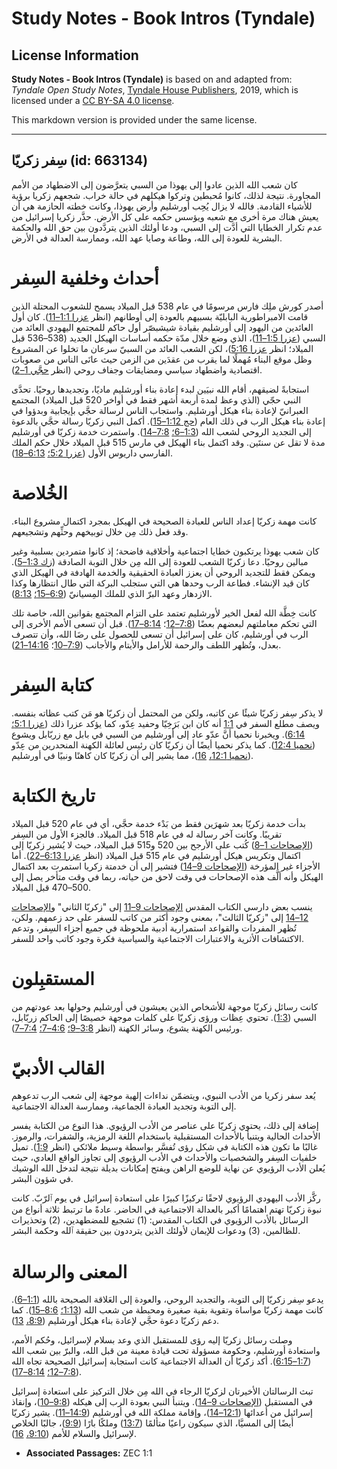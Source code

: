 # Study Notes - Book Intros (Tyndale)

## License Information

**Study Notes - Book Intros (Tyndale)** is based on and adapted from: _Tyndale Open Study Notes_, [Tyndale House Publishers](https://tyndaleopenresources.com/), 2019, which is licensed under a [CC BY-SA 4.0 license](https://creativecommons.org/licenses/by-sa/4.0/legalcode.en).

This markdown version is provided under the same license.



--------------------------------

## سِفر زكريّا (id: 663134)

كان شعب الله الذين عادوا إلى يهوذا من السبي يتعرَّضون إلى الاضطهاد من الأمم المجاورة. نتيجة لذلك، كانوا مُحبطين وتركوا هيكلهم في حالة خراب. شجعهم زكريا برؤية للأشياء القادمة. فالله لا يزال يُحِب أورشليم وأرض يهوذا، وكانت خطته الحازمة هي أن يعيش هناك مرة أخرى مع شعبه ويؤسس حكمه على كل الأرض. حذَّر زكريا إسرائيل من عدم تكرار الخطايا التي أدَّت إلى السبي، ودعا أولئك الذين يتردَّدون بين حق الله والحكمة البشرية للعودة إلى الله، وطاعة وصايا عهد الله، وممارسة العدالة في الأرض.

أحداث وخلفية السِفر
===================

أصدر كورش ملِك فارس مرسومًا في عام 538 قبل الميلاد يسمح للشعوب المحتلة الذين قامت الامبراطورية البابليّة بسبيهم بالعودة إلى أوطانهم (انظر [عزرا 1:1–11](https://ref.ly/Ezra1:1-Ezra1:11)). كان أول العائدين من اليهود إلى أورشليم بقيادة شيشبصّر أول حاكم للمجتمع اليهودي العائد من السبي ([عزرا 1:5–11](https://ref.ly/Ezra1:5-Ezra1:11))، الذي وضع خلال مدّة حكمه أساسات الهيكل الجديد (538–536 قبل الميلاد؛ انظر [عزرا 5:16](https://ref.ly/Ezra5:16))، لكن الشعب العائد من السبيّ سرعان ما تخلوا عن المشروع وظل موقع البناء مُهملًا لما يقرب من عقدَين من الزمن حيث عانَى الناس من صعوبات اقتصادية واضطهاد سياسي ومضايقات وجفاف روحي (انظر [حجَّي 1–2](https://ref.ly/Hag1:1-Hag2:23)).

استجابةً لضيقهم، أقام الله نبيَين لبدء إعادة بناء أورشليم ماديًا، وتجديدها روحيًا. تحدَّى النبي حجّي (الذي وعظ لمدة أربعة أشهر فقط في أواخر 520 قبل الميلاد) المجتمع العبرانيّ لإعادة بناء هيكل أورشليم. واستجاب الناس لرسالة حجَّي بإيجابية وبدؤوا في إعادة بناء هيكل الرب في ذلك العام ([حج 1:12–15](https://ref.ly/Hag1:12-Hag1:15)). أكمل النبي زكريّا رسالة حجَّي بالدعوة إلى التجديد الروحي لشعب الله ([1:3–6؛](https://ref.ly/Zech1:3-Zech1:6) [7:8–14](https://ref.ly/Zech7:8-Zech7:14)). واستمرت خدمة زكريّا في أورشليم مدة لا تقل عن سنتَين. وقد اكتمل بناء الهيكل في مارس 515 قبل الميلاد خلال حكم الملك الفارسي داريوس الأول ([عزرا 5:2؛](https://ref.ly/Ezra5:2) [6:13–18](https://ref.ly/Ezra6:13-Ezra6:18)).

الخُلاصة
========

كانت مهمة زكريّا إعداد الناس للعبادة الصحيحة في الهيكل بمجرد اكتمال مشروع البناء. وقد فعل ذلك مِن خلال توبيخهم وحثِّهم وتشجيعهم.

كان شعب يهوذا يرتكبون خطايا اجتماعية وأخلاقية فاضحة؛ إذ كانوا متمردين بسلبية وغير مبالين روحيًا. دعا زكريّا الشعب للعودة إلى الله مِن خلال التوبة الصادقة ([زك 1:3–5](https://ref.ly/Zech1:3-Zech1:5)). ويمكن فقط للتجديد الروحي أن يعزز العبادة الحقيقية والخدمة الهادفة في الهيكل الذي كان قيد الإنشاء. فطاعة الرب وحدها هي التي ستجلب البركة التي طال انتظارها وكذا الازدهار وعهد البرّ الذي للملك المِسيانيّ ([6:9–15؛](https://ref.ly/Zech6:9-Zech6:15) [8:13](https://ref.ly/Zech8:13)).

كانت خِطَّة الله لفعل الخير لأورشليم تعتمد على التزام المجتمع بقوانين الله، خاصة تلك التي تحكم معاملتهم لبعضهم بعضًا ([7:8–12](https://ref.ly/Zech7:8-Zech7:12)؛ [8:14–17](https://ref.ly/Zech8:14-Zech8:17)). قبل أن تسعى الأمم الأخرى إلى الرب في أورشليم، كان على إسرائيل أن تسعى للحصول على رضَا الله، وأن تتصرف بعدل، وتُظهر اللطف والرحمة للأرامل والأيتام والأجانب ([7:9–10](https://ref.ly/Zech7:9-Zech7:10)؛ [14:16–21](https://ref.ly/Zech14:16-Zech14:21)).

كتابة السِفر
============

لا يذكر سِفر زكريّا شيئًا عن كاتبه، ولكن من المحتمل أن زكريّا هو مَن كتب عظاته بنفسه. ويصف مطلع السفر في [1:1](https://ref.ly/Zech1:1) أنه كان ابن بَرَخِيّا وحفيد عِدّو، كما يؤكد عزرا ذلك ([عزرا 5:1؛](https://ref.ly/Ezra5:1) [6:14](https://ref.ly/Ezra6:14)). ويخبرنا نحميا أنَّ عدّو عاد إلى أورشليم من السبي في بابل مع زربّابل ويشوع ([نحميا 12:4](https://ref.ly/Neh12:4)). كما يذكر نحميا أيضًا أن زكريّا كان رئيس لعائلة الكهنة المنحدرين من عِدّو ([نحميا 12:1،](https://ref.ly/Neh12:1) [16](https://ref.ly/Neh12:16))، مما يشير إلى أن زكريّا كان كاهنًا ونبيًا في أورشليم.

تاريخ الكتابة
=============

بدأت خدمة زكريّا بعد شهرَين فقط من بَدْء خدمة حجَّي، أي في عام 520 قبل الميلاد تقريبًا. وكانت آخر رسالة له في عام 518 قبل الميلاد. فالجزء الأول من السِفر ([الإصحاحات 1–8](https://ref.ly/Zech1:1-Zech8:23)) كُتب على الأرجح بين 520 و515 قبل الميلاد، حيث لا يُشير زكريّا إلى اكتمال وتكريس هيكل أورشليم في عام 515 قبل الميلاد (انظر [عزرا 6:13–22](https://ref.ly/Ezra6:13-Ezra6:22)). أما الأجزاء غير المؤرخة ([الإصحاحات 9–14](https://ref.ly/Zech9:1-Zech14:21)) فتشير إلى أن خدمتة زكريا استمرت بعد اكتمال الهيكل وأنه ألَّف هذه الإصحاحات في وقت لاحق من حياته، ربما في وقت متأخر يصل إلى 500–470 قبل الميلاد.

ينسب بعض دارسي الكتاب المقدس [الإصحاحات 9–11](https://ref.ly/Zech9:1-Zech11:17) إلى "زكريّا الثاني" و[الإصحاحات 12–14](https://ref.ly/Zech12:1-Zech14:21) إلى "زكريّا الثالث"، بمعنى وجود أكثر من كاتب للسفر على حد زعمهم. ولكن، تُظهر المفردات والقواعد استمرارية أدبية ملحوظة في جميع أجزاء السِفر، وتدعم الاكتشافات الأثرية والاعتبارات الاجتماعية والسياسية فكرة وجود كاتب واحد للسفر.

المستقبِلون
===========

كانت رسائل زكريّا موجهة للأشخاص الذين يعيشون في أورشليم وحولها بعد عودتهم من السبي ([1:3](https://ref.ly/Zech1:3)). تحتوي عِظات ورؤى زكريّا على كلمات موجهة خصيصًا إلى الحاكم زربّابل، ورئيس الكهنة يشوع، وسائر الكهنة (انظر [3:8–9؛](https://ref.ly/Zech3:8-Zech3:9) [4:6–7؛](https://ref.ly/Zech4:6-Zech4:7) [7:4–7](https://ref.ly/Zech7:4-Zech7:7)).

القالب الأدبيّ
==============

يُعد سفر زكريا من الأدب النبوي، ويتضمّن نداءات إلهية موجهة إلى شعب الرب تدعوهم إلى التوبة وتجديد العبادة الجماعية، وممارسة العدالة الاجتماعية.

إضافة إلى ذلك، يحتوي زكريّا على عناصر من الأدب الرؤيوي. هذا النوع من الكتابة يفسر الأحداث الحالية ويتنبأ بالأحداث المستقبلية باستخدام اللغة الرمزية، والشفرات، والرموز. غالبًا ما تكون هذه الكتابة في شكل رؤى تُفسَّر بواسطة وسيط ملائكي (انظر [1:9](https://ref.ly/Zech1:9)). تميل خلفيات السِفر والشخصيات والأحداث في الأدب الرؤيوي إلى تجاوز الواقع العادي، حيث يُعلن الأدب الرؤيوي عن نهاية للوضع الراهن ويفتح إمكانات بديلة نتيجة لتدخل الله الوشيك في شؤون البشر.

ركَّز الأدب اليهودي الرؤيوي لاحقًا تركيزًا كبيرًا على استعادة إسرائيل في يوم ٱلرّبّ. كانت نبوة زكريّا تهتم اهتمامًا أكبر بالعدالة الاجتماعية في الحاضر. عادةً ما ترتبط ثلاثة أنواع من الرسائل بالأدب الرؤيوي في الكتاب المقدس: (1\) تشجيع للمضطهدين، (2\) وتحذيرات للظالمين، (3\) ودعوات للإيمان لأولئك الذين يترددون بين حقيقة ٱلله وحكمة البشر.

المعنى والرسالة
===============

يدعو سِفر زكريّا إلى التوبة، والتجديد الروحي، والعودة إلى العَلاقة الصحيحة بالله ([1:1–6](https://ref.ly/Zech1:1-Zech1:6)). كانت مهمة زكريّا مواساة وتقوية بقية صغيرة ومحبطة من شعب الله ([1:13؛](https://ref.ly/Zech1:13) [8:6–15](https://ref.ly/Zech8:6-Zech8:15)). كما دعم زكريّا دعوة حجَّي لإعادة بناء هيكل أورشليم ([8:9،](https://ref.ly/Zech8:9) [13](https://ref.ly/Zech8:13)).

وصلت رسائل زكريّا إليه رؤى للمستقبل الذي وعد بسلام لإسرائيل، وحُكم الأمم، واستعادة أورشليم، وحكومة مسؤولة تحت قيادة معينة من قبل الله، والبرّ بين شعب الله ([1:7–6:15](https://ref.ly/Zech1:7-Zech6:15)). أكد زكريّا أن العدالة الاجتماعية كانت استجابة إسرائيل الصحيحة تجاه الله ([7:8–12؛](https://ref.ly/Zech7:8-Zech7:12) [8:14–17](https://ref.ly/Zech8:14-Zech8:17)).

تبث الرسالتان الأخيرتان لزكريّا الرجاء في الله مِن خلال التركيز على استعادة إسرائيل في المستقبل ([الإصحاحات 9–14](https://ref.ly/Zech9:1-Zech14:21)). ويتنبأ النبي بعودة الرب إلى هيكله ([9:8–10](https://ref.ly/Zech9:8-Zech9:10))، وإنقاذ إسرائيل من أعدائها ([12:1–14](https://ref.ly/Zech12:1-Zech12:14))، وإقامة مملكة الله في أورشليم ([14:9–11](https://ref.ly/Zech14:9-Zech14:11)). يشير زكريّا أيضًا إلى المسيَّا، الذي سيكون راعيًا متألمًا ([13:7](https://ref.ly/Zech13:7)) وملكًا بارًا ([9:9](https://ref.ly/Zech9:9))، جالبًا الخلاص لإسرائيل والسلام للأمم ([9:10،](https://ref.ly/Zech9:10) [16](https://ref.ly/Zech9:16)).

* **Associated Passages:** ZEC 1:1

